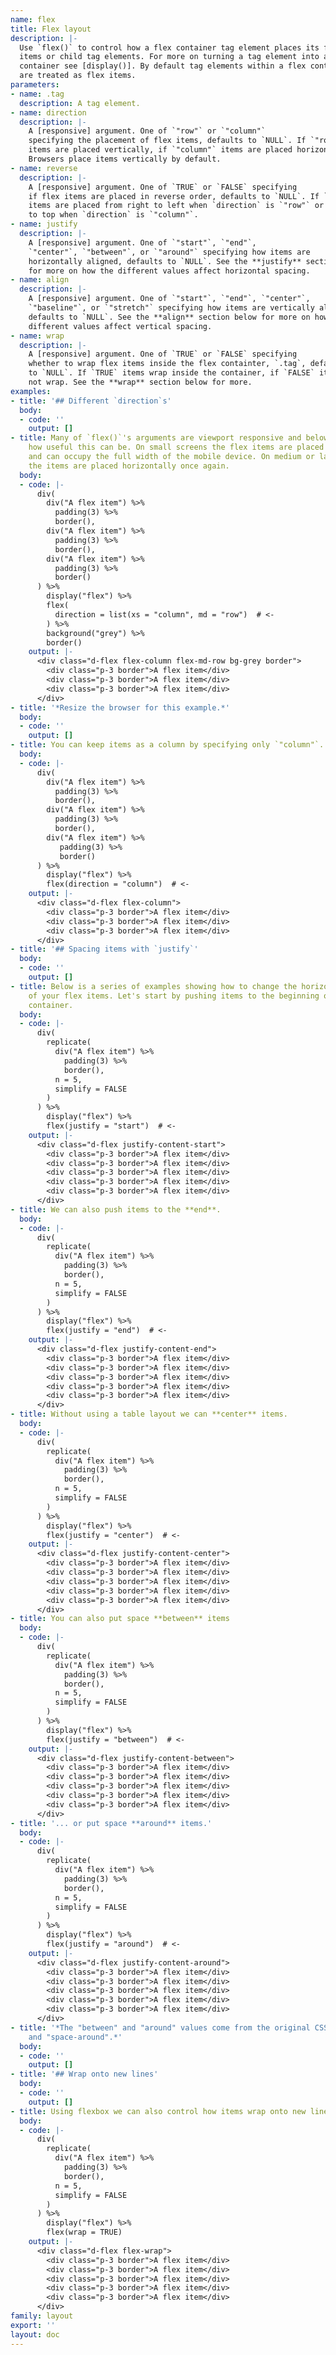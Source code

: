 ```yaml
---
name: flex
title: Flex layout
description: |-
  Use `flex()` to control how a flex container tag element places its flex
  items or child tag elements. For more on turning a tag element into a flex
  container see [display()]. By default tag elements within a flex container
  are treated as flex items.
parameters:
- name: .tag
  description: A tag element.
- name: direction
  description: |-
    A [responsive] argument. One of `"row"` or `"column"`
    specifying the placement of flex items, defaults to `NULL`. If `"row"`
    items are placed vertically, if `"column"` items are placed horizontally.
    Browsers place items vertically by default.
- name: reverse
  description: |-
    A [responsive] argument. One of `TRUE` or `FALSE` specifying
    if flex items are placed in reverse order, defaults to `NULL`. If `TRUE`
    items are placed from right to left when `direction` is `"row"` or bottom
    to top when `direction` is `"column"`.
- name: justify
  description: |-
    A [responsive] argument. One of `"start"`, `"end"`,
    `"center"`, `"between"`, or `"around"` specifying how items are
    horizontally aligned, defaults to `NULL`. See the **justify** section below
    for more on how the different values affect horizontal spacing.
- name: align
  description: |-
    A [responsive] argument. One of `"start"`, `"end"`, `"center"`,
    `"baseline"`, or `"stretch"` specifying how items are vertically aligned,
    defaults to `NULL`. See the **align** section below for more on how the
    different values affect vertical spacing.
- name: wrap
  description: |-
    A [responsive] argument. One of `TRUE` or `FALSE` specifying
    whether to wrap flex items inside the flex containter, `.tag`, defaults
    to `NULL`. If `TRUE` items wrap inside the container, if `FALSE` items will
    not wrap. See the **wrap** section below for more.
examples:
- title: '## Different `direction`s'
  body:
  - code: ''
    output: []
- title: Many of `flex()`'s arguments are viewport responsive and below we will see
    how useful this can be. On small screens the flex items are placed vertically
    and can occupy the full width of the mobile device. On medium or larger screens
    the items are placed horizontally once again.
  body:
  - code: |-
      div(
        div("A flex item") %>%
          padding(3) %>%
          border(),
        div("A flex item") %>%
          padding(3) %>%
          border(),
        div("A flex item") %>%
          padding(3) %>%
          border()
      ) %>%
        display("flex") %>%
        flex(
          direction = list(xs = "column", md = "row")  # <-
        ) %>%
        background("grey") %>%
        border()
    output: |-
      <div class="d-flex flex-column flex-md-row bg-grey border">
        <div class="p-3 border">A flex item</div>
        <div class="p-3 border">A flex item</div>
        <div class="p-3 border">A flex item</div>
      </div>
- title: '*Resize the browser for this example.*'
  body:
  - code: ''
    output: []
- title: You can keep items as a column by specifying only `"column"`.
  body:
  - code: |-
      div(
        div("A flex item") %>%
          padding(3) %>%
          border(),
        div("A flex item") %>%
          padding(3) %>%
          border(),
        div("A flex item") %>%
           padding(3) %>%
           border()
      ) %>%
        display("flex") %>%
        flex(direction = "column")  # <-
    output: |-
      <div class="d-flex flex-column">
        <div class="p-3 border">A flex item</div>
        <div class="p-3 border">A flex item</div>
        <div class="p-3 border">A flex item</div>
      </div>
- title: '## Spacing items with `justify`'
  body:
  - code: ''
    output: []
- title: Below is a series of examples showing how to change the horizontal alignment
    of your flex items. Let's start by pushing items to the beginning of their parent
    container.
  body:
  - code: |-
      div(
        replicate(
          div("A flex item") %>%
            padding(3) %>%
            border(),
          n = 5,
          simplify = FALSE
        )
      ) %>%
        display("flex") %>%
        flex(justify = "start")  # <-
    output: |-
      <div class="d-flex justify-content-start">
        <div class="p-3 border">A flex item</div>
        <div class="p-3 border">A flex item</div>
        <div class="p-3 border">A flex item</div>
        <div class="p-3 border">A flex item</div>
        <div class="p-3 border">A flex item</div>
      </div>
- title: We can also push items to the **end**.
  body:
  - code: |-
      div(
        replicate(
          div("A flex item") %>%
            padding(3) %>%
            border(),
          n = 5,
          simplify = FALSE
        )
      ) %>%
        display("flex") %>%
        flex(justify = "end")  # <-
    output: |-
      <div class="d-flex justify-content-end">
        <div class="p-3 border">A flex item</div>
        <div class="p-3 border">A flex item</div>
        <div class="p-3 border">A flex item</div>
        <div class="p-3 border">A flex item</div>
        <div class="p-3 border">A flex item</div>
      </div>
- title: Without using a table layout we can **center** items.
  body:
  - code: |-
      div(
        replicate(
          div("A flex item") %>%
            padding(3) %>%
            border(),
          n = 5,
          simplify = FALSE
        )
      ) %>%
        display("flex") %>%
        flex(justify = "center")  # <-
    output: |-
      <div class="d-flex justify-content-center">
        <div class="p-3 border">A flex item</div>
        <div class="p-3 border">A flex item</div>
        <div class="p-3 border">A flex item</div>
        <div class="p-3 border">A flex item</div>
        <div class="p-3 border">A flex item</div>
      </div>
- title: You can also put space **between** items
  body:
  - code: |-
      div(
        replicate(
          div("A flex item") %>%
            padding(3) %>%
            border(),
          n = 5,
          simplify = FALSE
        )
      ) %>%
        display("flex") %>%
        flex(justify = "between")  # <-
    output: |-
      <div class="d-flex justify-content-between">
        <div class="p-3 border">A flex item</div>
        <div class="p-3 border">A flex item</div>
        <div class="p-3 border">A flex item</div>
        <div class="p-3 border">A flex item</div>
        <div class="p-3 border">A flex item</div>
      </div>
- title: '... or put space **around** items.'
  body:
  - code: |-
      div(
        replicate(
          div("A flex item") %>%
            padding(3) %>%
            border(),
          n = 5,
          simplify = FALSE
        )
      ) %>%
        display("flex") %>%
        flex(justify = "around")  # <-
    output: |-
      <div class="d-flex justify-content-around">
        <div class="p-3 border">A flex item</div>
        <div class="p-3 border">A flex item</div>
        <div class="p-3 border">A flex item</div>
        <div class="p-3 border">A flex item</div>
        <div class="p-3 border">A flex item</div>
      </div>
- title: '*The "between" and "around" values come from the original CSS values "space-between"
    and "space-around".*'
  body:
  - code: ''
    output: []
- title: '## Wrap onto new lines'
  body:
  - code: ''
    output: []
- title: Using flexbox we can also control how items wrap onto new lines.
  body:
  - code: |-
      div(
        replicate(
          div("A flex item") %>%
            padding(3) %>%
            border(),
          n = 5,
          simplify = FALSE
        )
      ) %>%
        display("flex") %>%
        flex(wrap = TRUE)
    output: |-
      <div class="d-flex flex-wrap">
        <div class="p-3 border">A flex item</div>
        <div class="p-3 border">A flex item</div>
        <div class="p-3 border">A flex item</div>
        <div class="p-3 border">A flex item</div>
        <div class="p-3 border">A flex item</div>
      </div>
family: layout
export: ''
layout: doc
---
```

